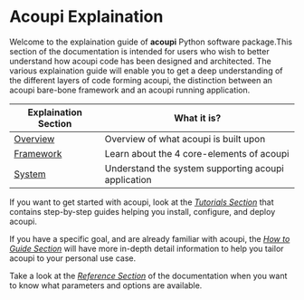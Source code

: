 # Acoupi Explaination

Welcome to the explaination guide of **acoupi** Python software package.This section of the documentation is intended for users who wish to better understand how acoupi code has been designed and architected. The various explaination guide will enable you to get a deep understanding of the different layers of code forming acoupi, the distinction between an acoupi bare-bone framework and an acoupi running application. 

<div class="md-table">
    <table>
        <thead>
            <tr>
                <th>
                    <strong>Explaination Section</strong>
                </th>
                <th>What it is?</th>
            </tr>
        </thead>
        <tbody>
            <tr>
                <td>
                    <a href="Architecture">Overview</a>
                </td>
                <td>Overview of what acoupi is built upon</td>
            </tr>
            <tr>
                <td>
                    <a href="Data_Schema">Framework</a>
                </td>
                <td>Learn about the 4 core-elements of acoupi</td>
            </tr>
            <tr>
                <td>
                <a href="inner_workings">System</a>
                </td>
                <td>Understand the system supporting acoupi application</td>
            </tr>
        </tbody>
    </table>
</div>

If you want to get started with acoupi, look at the [_Tutorials Section_](Tutorials) that contains step-by-step guides helping you install, configure, and deploy acoupi. 

If you have a specific goal, and are already familiar with acoupi, the [_How to Guide Section_](how_to_guide) will have more in-depth detail information to help you tailor acoupi to your personal use case. 

Take a look at the [_Reference Section_](Reference) of the documentation when you want to know what parameters and options are available. 